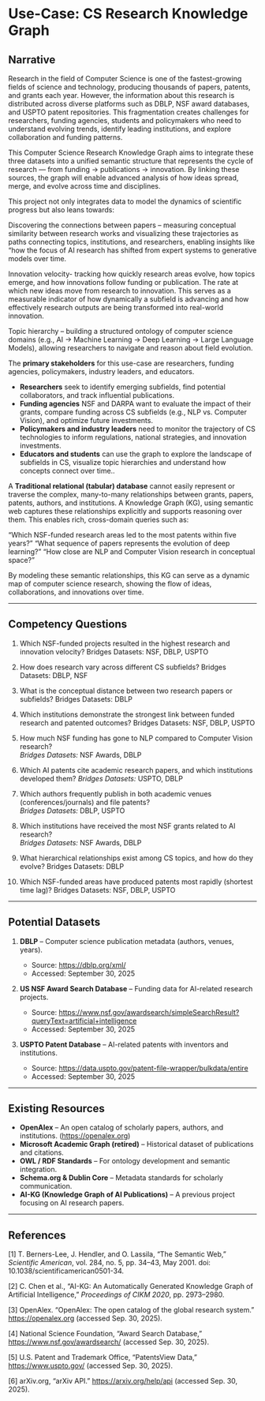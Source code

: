 # Use-Case: CS Research Knowledge Graph


## Narrative  


Research in the field of Computer Science is one of the fastest-growing fields of science and technology, producing thousands of papers, patents, and grants each year. However, the information about this research is distributed across diverse platforms such as DBLP, NSF award databases, and USPTO patent repositories. This fragmentation creates challenges for researchers, funding agencies, students and policymakers who need to understand evolving trends, identify leading institutions, and explore collaboration and funding patterns. 


This Computer Science Research Knowledge Graph aims to integrate these three datasets into a unified semantic structure that represents the cycle of research — from funding → publications → innovation. By linking these sources, the graph will enable advanced analysis of how ideas spread, merge, and evolve across time and disciplines.

This project not only integrates data to model the dynamics of scientific progress but also leans towards:

Discovering the connections between papers – measuring conceptual similarity between research works and visualizing these trajectories as paths connecting topics, institutions, and researchers, enabling insights like “how the focus of AI research has shifted from expert systems to generative models over time. 

Innovation velocity- tracking how quickly research areas evolve, how topics emerge, and how innovations follow funding or publication. The rate at which new ideas move from research to innovation. This serves as a measurable indicator of how dynamically a subfield is advancing and how effectively research outputs are being transformed into real-world innovation. 

Topic hierarchy – building a structured ontology of computer science domains (e.g., AI → Machine Learning → Deep Learning → Large Language Models), allowing researchers to navigate and reason about field evolution. 


The **primary stakeholders** for this use-case are researchers, funding agencies, policymakers, industry leaders, and educators.  


- **Researchers** seek to identify emerging subfields, find potential collaborators, and track influential publications.  
- **Funding agencies** NSF and DARPA want to evaluate the impact of their grants, compare funding across CS subfields (e.g., NLP vs. Computer Vision), and optimize future investments.  
- **Policymakers and industry leaders** need to monitor the trajectory of CS technologies to inform regulations, national strategies, and innovation investments.  
- **Educators and students** can use the graph to explore the landscape of subfields in CS, visualize topic hierarchies and understand how concepts connect over time..  



A **Traditional relational (tabular) database** cannot easily represent or traverse the complex, many-to-many relationships between grants, papers, patents, authors, and institutions. A Knowledge Graph (KG), using semantic web captures these relationships explicitly and supports reasoning over them. This enables rich, cross-domain queries such as:

“Which NSF-funded research areas led to the most patents within five years?”
“What sequence of papers represents the evolution of deep learning?”
“How close are NLP and Computer Vision research in conceptual space?”

By modeling these semantic relationships, this KG can serve as a dynamic map of computer science research, showing the flow of ideas, collaborations, and innovations over time.

---


## Competency Questions 

1. Which NSF-funded projects resulted in the highest research and innovation velocity?
Bridges Datasets: NSF, DBLP, USPTO

2. How does research vary across different CS subfields?
Bridges Datasets: DBLP, NSF

3. What is the conceptual distance between two research papers or subfields?
Bridges Datasets: DBLP

4. Which institutions demonstrate the strongest link between funded research and patented outcomes?
Bridges Datasets: NSF, DBLP, USPTO

5. How much NSF funding has gone to NLP compared to Computer Vision research?  
*Bridges Datasets:* NSF Awards, DBLP  

6. Which AI patents cite academic research papers, and which institutions developed them?
*Bridges Datasets:* USPTO, DBLP

7. Which authors frequently publish in both academic venues (conferences/journals) and file patents?  
*Bridges Datasets:* DBLP, USPTO

8. Which institutions have received the most NSF grants related to AI research?  
*Bridges Datasets:* NSF Awards, DBLP

9. What hierarchical relationships exist among CS topics, and how do they evolve?
Bridges Datasets: DBLP

10. Which NSF-funded areas have produced patents most rapidly (shortest time lag)?
Bridges Datasets: NSF, DBLP, USPTO


---


## Potential Datasets  


1. **DBLP** – Computer science publication metadata (authors, venues, years).  
   - Source: https://dblp.org/xml/  
   - Accessed: September 30, 2025  


3. **US NSF Award Search Database** – Funding data for AI-related research projects.  
   - Source: https://www.nsf.gov/awardsearch/simpleSearchResult?queryText=artificial+intelligence
   - Accessed: September 30, 2025  


4. **USPTO Patent Database** – AI-related patents with inventors and institutions.  
   - Source: https://data.uspto.gov/patent-file-wrapper/bulkdata/entire
   - Accessed: September 30, 2025  



---


## Existing Resources  


- **OpenAlex** – An open catalog of scholarly papers, authors, and institutions. (https://openalex.org)  
- **Microsoft Academic Graph (retired)** – Historical dataset of publications and citations.  
- **OWL / RDF Standards** – For ontology development and semantic integration.  
- **Schema.org & Dublin Core** – Metadata standards for scholarly communication.  
- **AI-KG (Knowledge Graph of AI Publications)** – A previous project focusing on AI research papers.  


---


## References  


[1] T. Berners-Lee, J. Hendler, and O. Lassila, “The Semantic Web,” *Scientific American*, vol. 284, no. 5, pp. 34–43, May 2001. doi: 10.1038/scientificamerican0501-34.  


[2] C. Chen et al., “AI-KG: An Automatically Generated Knowledge Graph of Artificial Intelligence,” *Proceedings of CIKM 2020*, pp. 2973–2980.  


[3] OpenAlex. “OpenAlex: The open catalog of the global research system.” https://openalex.org (accessed Sep. 30, 2025).  


[4] National Science Foundation, “Award Search Database,” https://www.nsf.gov/awardsearch/ (accessed Sep. 30, 2025).  


[5] U.S. Patent and Trademark Office, “PatentsView Data,” https://www.uspto.gov/ (accessed Sep. 30, 2025).  


[6] arXiv.org, “arXiv API.” https://arxiv.org/help/api (accessed Sep. 30, 2025).  

